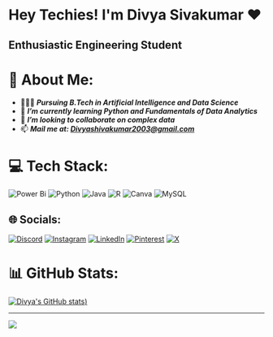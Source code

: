# Hey Techies! I'm Divya Sivakumar ❤️
## Enthusiastic Engineering Student


# 💫 About Me:
- 👩🏻‍💻 ***Pursuing B.Tech in Artificial Intelligence and Data Science***
- 🌱 ***I’m currently learning Python and Fundamentals of Data Analytics***
- 👯 ***I’m looking to collaborate on complex data***
- 📫 ***Mail me at: Divyashivakumar2003@gmail.com***



# 💻 Tech Stack:
![Power Bi](https://img.shields.io/badge/power_bi-F2C811?style=for-the-badge&logo=powerbi&logoColor=black) ![Python](https://img.shields.io/badge/python-3670A0?style=for-the-badge&logo=python&logoColor=ffdd54) ![Java](https://img.shields.io/badge/java-%23ED8B00.svg?style=for-the-badge&logo=openjdk&logoColor=white) ![R](https://img.shields.io/badge/r-%23276DC3.svg?style=for-the-badge&logo=r&logoColor=white) ![Canva](https://img.shields.io/badge/Canva-%2300C4CC.svg?style=for-the-badge&logo=Canva&logoColor=white) ![MySQL](https://img.shields.io/badge/mysql-4479A1.svg?style=for-the-badge&logo=mysql&logoColor=white)
## 🌐 Socials:
[![Discord](https://img.shields.io/badge/Discord-%237289DA.svg?logo=discord&logoColor=white)](https://discord.gg/https://discord.gg/VjExMpgvk5) [![Instagram](https://img.shields.io/badge/Instagram-%23E4405F.svg?logo=Instagram&logoColor=white)](https://instagram.com/divyyeahhhhh) [![LinkedIn](https://img.shields.io/badge/LinkedIn-%230077B5.svg?logo=linkedin&logoColor=white)](https://linkedin.com/in/https://www.linkedin.com/in/divya-shivakumar-627882277/) [![Pinterest](https://img.shields.io/badge/Pinterest-%23E60023.svg?logo=Pinterest&logoColor=white)](https://pinterest.com/divyyeahhhhh) [![X](https://img.shields.io/badge/X-black.svg?logo=X&logoColor=white)](https://x.com/Divyyeahhhhh) 
# 📊 GitHub Stats:
[![Divya's GitHub stats](https://github-readme-stats.vercel.app/api?username=divyyeahhhhh&show_icons=true&theme=radical))](https://github.com/divyyeahhhhh/github-readme-stats)


---
[![](https://visitcount.itsvg.in/api?id=divyyeahhhhh&icon=0&color=1)](https://visitcount.itsvg.in)

<!-- Proudly created with GPRM ( https://gprm.itsvg.in ) -->
